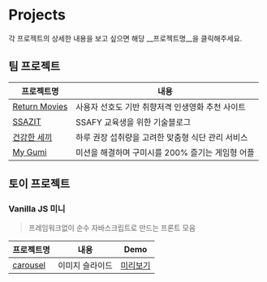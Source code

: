 # Projects

각 프로젝트의 상세한 내용을 보고 싶으면 해당 __프로젝트명__을 클릭해주세요.

## 팀 프로젝트

| 프로젝트명                                                | 내용                                              |
| --------------------------------------------------------- | ------------------------------------------------- |
| [Return Movies](https://github.com/kei9641/Return-Movies) | 사용자 선호도 기반 취향저격 인생영화 추천 사이트  |
| [SSAZIT](https://github.com/kei9641/SSAZIT)               | SSAFY 교육생을 위한 기술블로그                    |
| [건강한 세끼](https://github.com/kei9641/healthy-meals)   | 하루 권장 섭취량을 고려한 맞춤형 식단 관리 서비스 |
| [My Gumi](https://github.com/kei9641/My-Gumi/)            | 미션을 해결하며 구미시를 200% 즐기는 게임형 어플  |



## 토이 프로젝트

### Vanilla JS 미니

> 프레임워크없이 순수 자바스크립트로 만드는 프론트 모음

| 프로젝트명                                                | 내용            | Demo                                                      |
| --------------------------------------------------------- | --------------- | --------------------------------------------------------- |
| [carousel](https://github.com/kei9641/vanillaJS-carousel) | 이미지 슬라이드 | [미리보기](https://kei9641.github.io/vanillaJS-carousel/) |

